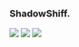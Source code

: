 ### ShadowShiff.

<img src="https://img.shields.io/badge/Python-333132?style=for-the-badge&logo=Python&logoColor=yellow"/>
<img src="https://img.shields.io/badge/HTML-333132?style=for-the-badge&logo=HTML5&logoColor=red"/>
<img src="https://img.shields.io/badge/Python-333132?style=for-the-badge&logo=Python&logoColor=yellow"/>
